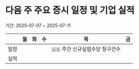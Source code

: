 # 다음 주 주요 증시 일정 및 기업 실적
기간: 2025-07-07 ~ 2025-07-11

|      | 월          | 화                | 수   | 목                                                           | 금                                                 |
| ---- | ----------- | ----------------- | ---- | ------------------------------------------------------------ | -------------------------------------------------- |
| 일정 |      |      |      | 🇺🇸 주간 신규실업수당 청구건수 |      |
| 실적 |             |             |             |             |             |
